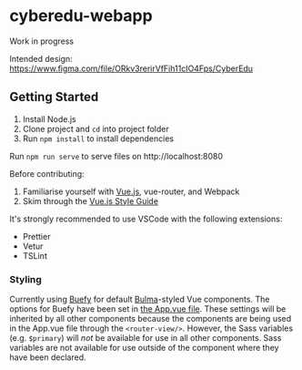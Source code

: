 # cyberedu-webapp

Work in progress

Intended design: https://www.figma.com/file/ORkv3rerirVfFih11cIO4Fps/CyberEdu

## Getting Started

1.  Install Node.js
2.  Clone project and `cd` into project folder
3.  Run `npm install` to install dependencies

Run `npm run serve` to serve files on http://localhost:8080

Before contributing:

1.  Familiarise yourself with [Vue.js](https://vuejs.org/), vue-router, and Webpack
2.  Skim through the [Vue.js Style Guide](https://vuejs.org/v2/style-guide/)

It's strongly recommended to use VSCode with the following extensions:

* Prettier
* Vetur
* TSLint

### Styling

Currently using [Buefy](https://buefy.github.io/#/) for default [Bulma](https://bulma.io/)-styled Vue components.
The options for Buefy have been set in [the App.vue file](src/App.vue).
These settings will be inherited by all other components because the components
are being used in the App.vue file through the `<router-view/>`. However, the
Sass variables (e.g. `$primary`) will _not_ be available for use in all other
components. Sass variables are not available for use outside of the component
where they have been declared.

